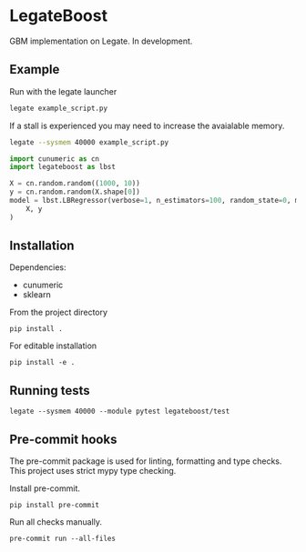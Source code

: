 # LegateBoost

GBM implementation on Legate. In development.

## Example

Run with the legate launcher
```bash
legate example_script.py
```

If a stall is experienced you may need to increase the avaialable memory.

```bash
legate --sysmem 40000 example_script.py
```


```python
import cunumeric as cn
import legateboost as lbst

X = cn.random.random((1000, 10))
y = cn.random.random(X.shape[0])
model = lbst.LBRegressor(verbose=1, n_estimators=100, random_state=0, max_depth=2).fit(
    X, y
)
```
## Installation

Dependencies:
- cunumeric
- sklearn

From the project directory
```
pip install .
```

For editable installation
```
pip install -e .
```

## Running tests
```
legate --sysmem 40000 --module pytest legateboost/test
```

## Pre-commit hooks

The pre-commit package is used for linting, formatting and type checks. This project uses strict mypy type checking.

Install pre-commit.
```
pip install pre-commit
```
Run all checks manually.
```
pre-commit run --all-files
```
